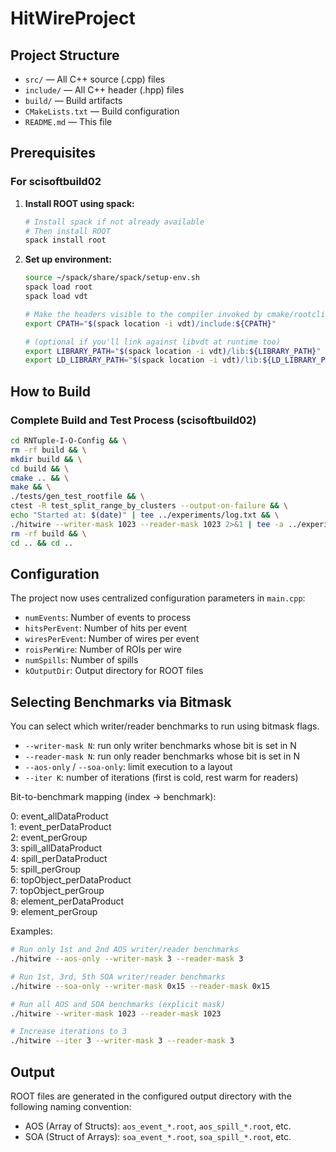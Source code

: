 # HitWireProject

## Project Structure

- `src/`      — All C++ source (.cpp) files
- `include/`  — All C++ header (.hpp) files
- `build/`    — Build artifacts
- `CMakeLists.txt` — Build configuration
- `README.md` — This file

## Prerequisites

### For scisoftbuild02

1. **Install ROOT using spack:**
   ```sh
   # Install spack if not already available
   # Then install ROOT
   spack install root
   ```

2. **Set up environment:**
   ```sh
   source ~/spack/share/spack/setup-env.sh
   spack load root
   spack load vdt
   
   # Make the headers visible to the compiler invoked by cmake/rootcling
   export CPATH="$(spack location -i vdt)/include:${CPATH}"
   
   # (optional if you'll link against libvdt at runtime too)
   export LIBRARY_PATH="$(spack location -i vdt)/lib:${LIBRARY_PATH}"
   export LD_LIBRARY_PATH="$(spack location -i vdt)/lib:${LD_LIBRARY_PATH}"
   ```

## How to Build

### Complete Build and Test Process (scisoftbuild02)

```sh
cd RNTuple-I-O-Config && \
rm -rf build && \
mkdir build && \
cd build && \
cmake .. && \
make && \
./tests/gen_test_rootfile && \
ctest -R test_split_range_by_clusters --output-on-failure && \
echo "Started at: $(date)" | tee ../experiments/log.txt && \
./hitwire --writer-mask 1023 --reader-mask 1023 2>&1 | tee -a ../experiments/log.txt && \
rm -rf build && \
cd .. && cd ..
```

## Configuration

The project now uses centralized configuration parameters in `main.cpp`:

- `numEvents`: Number of events to process
- `hitsPerEvent`: Number of hits per event
- `wiresPerEvent`: Number of wires per event  
- `roisPerWire`: Number of ROIs per wire
- `numSpills`: Number of spills
- `kOutputDir`: Output directory for ROOT files

## Selecting Benchmarks via Bitmask

You can select which writer/reader benchmarks to run using bitmask flags.

- `--writer-mask N`: run only writer benchmarks whose bit is set in N
- `--reader-mask N`: run only reader benchmarks whose bit is set in N
- `--aos-only` / `--soa-only`: limit execution to a layout
- `--iter K`: number of iterations (first is cold, rest warm for readers)

Bit-to-benchmark mapping (index → benchmark):

0: event_allDataProduct  
1: event_perDataProduct  
2: event_perGroup  
3: spill_allDataProduct  
4: spill_perDataProduct  
5: spill_perGroup  
6: topObject_perDataProduct  
7: topObject_perGroup  
8: element_perDataProduct  
9: element_perGroup

Examples:

```sh
# Run only 1st and 2nd AOS writer/reader benchmarks
./hitwire --aos-only --writer-mask 3 --reader-mask 3

# Run 1st, 3rd, 5th SOA writer/reader benchmarks
./hitwire --soa-only --writer-mask 0x15 --reader-mask 0x15

# Run all AOS and SOA benchmarks (explicit mask)
./hitwire --writer-mask 1023 --reader-mask 1023

# Increase iterations to 3
./hitwire --iter 3 --writer-mask 3 --reader-mask 3
```

## Output

ROOT files are generated in the configured output directory with the following naming convention:
- AOS (Array of Structs): `aos_event_*.root`, `aos_spill_*.root`, etc.
- SOA (Struct of Arrays): `soa_event_*.root`, `soa_spill_*.root`, etc.
